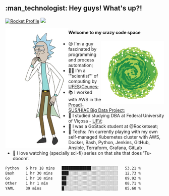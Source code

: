 
<h2> :man_technologist: Hey guys! What's up?!</h2>
                                                                         
[![Rocket Profile](https://img.shields.io/static/v1?label=Rocketseat&message=Profile&colorA=purple&color=black&logo=Rocket&logoColor=white)](https://app.rocketseat.com.br/me/elyabe)
<a href="https://www.linkedin.com/in/elyabe/"><img src="https://img.shields.io/badge/LinkedIn-informational?logo=linkedin"/></a>

<img align='left' src="https://raw.githubusercontent.com/Elyabe/Elyabe/master/images/rick-dancing.gif" width='200'>

                       
#### Welcome to my crazy code space 
<img align='right' src="https://raw.githubusercontent.com/Elyabe/elyabe/master/images/portal-3.gif" width='200'>

- :heart_eyes: I'm a guy fascinated by programming and process automation; 
- :office_worker: I'm a '"scientist"' of computing by [UFES](http://ufes.br)/[Ceunes](http://ceunes.ufes.br);
- :books: I worked with AWS in the [Proadi-SUS/HIAE Big Data Project](https://hospitais.proadi-sus.org.br/projetos/24/big-data);
- :memo: I studied studying DBA at Federal University of Viçosa - [UFV](http://ufv.br);
- :rocket: I was a GoStack student at @Rocketseat;
- :green_heart: Techs: I'm currently playing with my own self-managed Kubernetes cluster with AWS, Docker, Bash, Python, Jenkins, GitHub, Ansible, Terraform, Grafana, GitLab
- :movie_camera: I love watching (specially sci-fi) series on that site that does 'Tu-dooom'.

<!--START_SECTION:waka-->
```text
Python   6 hrs 18 mins   █████████████░░░░░░░░░░░░   53.21 % 
Bash     1 hr 30 mins    ███░░░░░░░░░░░░░░░░░░░░░░   12.73 % 
Go       1 hr 10 mins    ██░░░░░░░░░░░░░░░░░░░░░░░   09.92 % 
Other    1 hr 1 min      ██░░░░░░░░░░░░░░░░░░░░░░░   08.71 % 
YAML     39 mins         █░░░░░░░░░░░░░░░░░░░░░░░░   05.60 %
```
<!--END_SECTION:waka-->
